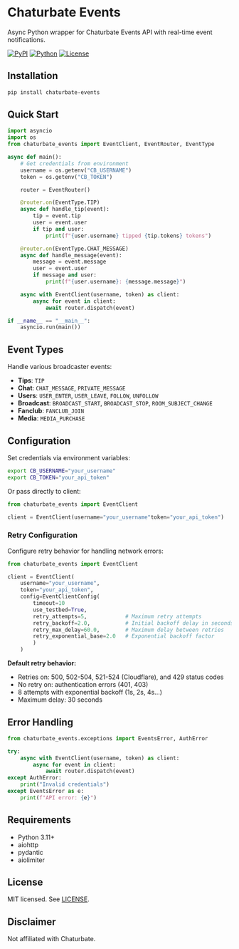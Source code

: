 # Chaturbate Events

Async Python wrapper for Chaturbate Events API with real-time event notifications.

[![PyPI](https://img.shields.io/pypi/v/chaturbate-events)](https://pypi.org/project/chaturbate-events/)
[![Python](https://img.shields.io/pypi/pyversions/chaturbate-events)](https://pypi.org/project/chaturbate-events/)
[![License](https://img.shields.io/github/license/MountainGod2/chaturbate-events)](./LICENSE)

## Installation

```bash
pip install chaturbate-events
```

## Quick Start

```python
import asyncio
import os
from chaturbate_events import EventClient, EventRouter, EventType

async def main():
    # Get credentials from environment
    username = os.getenv("CB_USERNAME")
    token = os.getenv("CB_TOKEN")

    router = EventRouter()

    @router.on(EventType.TIP)
    async def handle_tip(event):
        tip = event.tip
        user = event.user
        if tip and user:
            print(f"{user.username} tipped {tip.tokens} tokens")

    @router.on(EventType.CHAT_MESSAGE)
    async def handle_message(event):
        message = event.message
        user = event.user
        if message and user:
            print(f"{user.username}: {message.message}")

    async with EventClient(username, token) as client:
        async for event in client:
            await router.dispatch(event)

if __name__ == "__main__":
    asyncio.run(main())
```

## Event Types

Handle various broadcaster events:

- **Tips**: `TIP`
- **Chat**: `CHAT_MESSAGE`, `PRIVATE_MESSAGE`
- **Users**: `USER_ENTER`, `USER_LEAVE`, `FOLLOW`, `UNFOLLOW`
- **Broadcast**: `BROADCAST_START`, `BROADCAST_STOP`, `ROOM_SUBJECT_CHANGE`
- **Fanclub**: `FANCLUB_JOIN`
- **Media**: `MEDIA_PURCHASE`

## Configuration

Set credentials via environment variables:

```bash
export CB_USERNAME="your_username"
export CB_TOKEN="your_api_token"
```

Or pass directly to client:

```python
from chaturbate_events import EventClient

client = EventClient(username="your_username"token="your_api_token")
```

### Retry Configuration

Configure retry behavior for handling network errors:

```python
from chaturbate_events import EventClient

client = EventClient(
    username="your_username",
    token="your_api_token",
    config=EventClientConfig(
        timeout=10
        use_testbed=True,
        retry_attempts=5,            # Maximum retry attempts
        retry_backoff=2.0,           # Initial backoff delay in seconds
        retry_max_delay=60.0,        # Maximum delay between retries
        retry_exponential_base=2.0   # Exponential backoff factor
        )
    )
```

**Default retry behavior:**
- Retries on: 500, 502-504, 521-524 (Cloudflare), and 429 status codes
- No retry on: authentication errors (401, 403)
- 8 attempts with exponential backoff (1s, 2s, 4s...)
- Maximum delay: 30 seconds

## Error Handling

```python
from chaturbate_events.exceptions import EventsError, AuthError

try:
    async with EventClient(username, token) as client:
        async for event in client:
            await router.dispatch(event)
except AuthError:
    print("Invalid credentials")
except EventsError as e:
    print(f"API error: {e}")
```

## Requirements

- Python 3.11+
- aiohttp
- pydantic
- aiolimiter

## License

MIT licensed. See [LICENSE](./LICENSE).

## Disclaimer

Not affiliated with Chaturbate.
